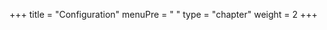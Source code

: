 +++
title = "Configuration"
menuPre = "<i class='fa-fw fas fa-gears'></i> "
type = "chapter"
weight = 2
+++


